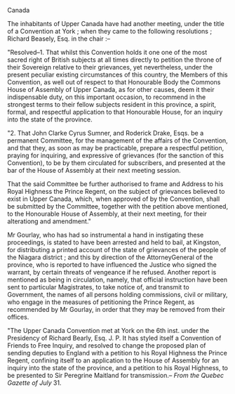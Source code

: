 CanadaThe inhabitants of Upper Canada have had another meeting, under the title of
                    a Convention at York ; when they came to the following resolutions ; Richard Beasely, Esq. in the chair :–"Resolved–1. That whilst this Convention holds it one one of the most
                    sacred right of British subjects at all times directly to
                    petition the throne of their Sovereign relative to their grievances, yet
                    nevertheless, under the present peculiar existing circumstances
                    of this country, the Members of this Convention, as well out of respect to
                    that Honourable Body the Commons House of Assembly of Upper Canada, as for
                    other causes, deem it their indispensable duty, on this important
                    occasion, to recommend in the strongest terms to their fellow subjects
                    resident in this province, a spirit, formal, and respectful
                    application to that Honourable House, for an inquiry into the state of the
                    province."2. That John Clarke Cyrus Sumner, and Roderick Drake, Esqs. be a permanent
                    Committee, for the management of the affairs of the Convention,
                    and that they, as soon as may be practicable, prepare a respectful
                    petition, praying for inquiring, and expressive of grievances (for the
                    sanction of this Convention), to be by them circulated for subscribers,
                    and presented at the bar of the House of Assembly at their next
                    meeting session.That the said Committee be further authorised to frame and Address to his
                    Royal Highness the Prince Regent, on the subject of grievances believed to
                    exist in Upper Canada, which, when approved of by the
                    Convention, shall be submitted by the Committee, together with
                    the petition above mentioned, to the Honourable House of Assembly, at their
                    next meeting, for their alterationg and amendment."Mr Gourlay, who has had so instrumental a hand in instigating these
                    proceedings, is stated to have been arrested and held to bail, at Kingston, for distributing a printed account of the state of
                    grievances of the people of the Niagara district ; and this by direction of
                    the AttorneyGeneral of the province, who is reported to have
                    influenced the Justice who signed the warrant, by certain threats of
                    vengeance if he refused. Another report is mentioned as being in circulation, namely, that official instruction have been sent to
                    particular Magistrates, to take notice of, and transmit to Government, the
                    names of all persons holding commissions, civil or military, who
                    engage in the measures of petitioning the Prince Regent, as recommended by
                    Mr Gourlay, in order that they may be removed from their
                    offices."The Upper Canada Convention met at York on the 6th inst. under the
                    Presidency of Richard Bearly, Esq. J. P. It has styled itself a
                    Convention of Friends to Free Inquiry, and resolved to change the proposed
                    plan of sending deputies to England with a petition to his Royal
                    Highness the Prince Regent, confining itself to an application to the
                    House of Assembly for an inquiry into the state of the province, and a
                        petition to his Royal Highness, to be presented to Sir
                    Peregrine Maitland for transmission.– *From the
                        Quebec Gazette of July* 31.